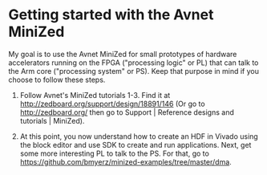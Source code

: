# Getting started with the Avnet MiniZed

My goal is to use the Avnet MiniZed for small prototypes of hardware accelerators running on the FPGA ("processing logic" or PL) that can talk to the Arm core ("processing system" or PS). Keep that purpose in mind if you choose to follow these steps.

1. Follow Avnet's MiniZed tutorials 1-3. Find it at http://zedboard.org/support/design/18891/146 (Or go to http://zedboard.org/ then go to Support | Reference designs and tutorials | MiniZed).

2. At this point, you now understand how to create an HDF in Vivado using the block editor and use SDK to create and run applications. Next, get some more interesting PL to talk to the PS. For that, go to https://github.com/bmyerz/minized-examples/tree/master/dma.
